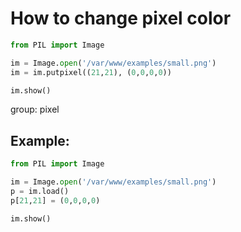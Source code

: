 # How to change pixel color

```python
from PIL import Image

im = Image.open('/var/www/examples/small.png')
im = im.putpixel((21,21), (0,0,0,0))

im.show()
```


group: pixel

## Example: 
```python
from PIL import Image

im = Image.open('/var/www/examples/small.png')
p = im.load()
p[21,21] = (0,0,0,0)

im.show()
```

